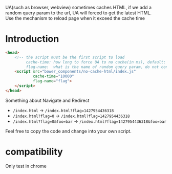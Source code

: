 UA(such as browser, webview) sometimes caches HTML, if we add a random query param to the url,
UA will forced to get the latest HTML.      
Use the mechanism to reload page when it exceed the cache time

# Introduction
```html
<head>
    <!-- the script must be the first script to load 
    	 cache-time: how long to force UA to no cache(in ms), default: 600*1000(10 mins)
	     flag-name:  what is the name of random query param, do not conflict the regex, default: flag -->
    <script src="bower_components/no-cache-html/index.js"
            cache-time="10000" 
            flag-name="flag"> 
    </script>
</head>
```

Something about Navigate and Redirect

- `/index.html` -> `/index.html?flag=1427954436318`
- `/index.html?flag=0` -> `/index.html?flag=1427954436318`
- `/index.html?flag=0&foo=bar` -> `/index.html?flag=1427954436318&foo=bar`

Feel free to copy the code and change into your own script.

# compatibility
Only test in chrome


